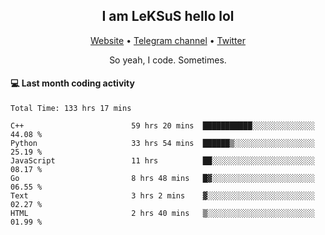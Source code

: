 <h2 align="center">I am LeKSuS hello lol</h2>
<div align="center">
  <a href="https://leksus.net">Website</a> •
  <a href="https://t.me/leksus_was_here">Telegram channel</a> •
  <a href="https://twitter.com/___LeKSuS___">Twitter</a>
</div>
<p align="center">So yeah, I code. Sometimes.</p>

#### :computer: Last month coding activity
<!--START_SECTION:waka-->

```text
Total Time: 133 hrs 17 mins

C++                        59 hrs 20 mins  ███████████░░░░░░░░░░░░░░   44.08 %
Python                     33 hrs 54 mins  ██████▒░░░░░░░░░░░░░░░░░░   25.19 %
JavaScript                 11 hrs          ██░░░░░░░░░░░░░░░░░░░░░░░   08.17 %
Go                         8 hrs 48 mins   █▓░░░░░░░░░░░░░░░░░░░░░░░   06.55 %
Text                       3 hrs 2 mins    ▓░░░░░░░░░░░░░░░░░░░░░░░░   02.27 %
HTML                       2 hrs 40 mins   ▒░░░░░░░░░░░░░░░░░░░░░░░░   01.99 %
```

<!--END_SECTION:waka-->

<!-- flag{4_l0t_0f_1nter35t1ng_th1ng5_4r3_1n_publ1c_d0m41n} -->
